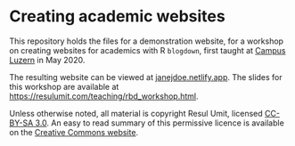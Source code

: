 # Creating academic websites

This repository holds the files for a demonstration website, for a workshop on creating websites for academics with R `blogdown`, first taught at [Campus Luzern](https://www.campus-luzern.ch/) in May 2020.

The resulting website can be viewed at [janejdoe.netlify.app](https://janejdoe.netlify.app/). The slides for this workshop are available at <https://resulumit.com/teaching/rbd_workshop.html>.

Unless otherwise noted, all material is copyright Resul Umit, licensed [CC-BY-SA 3.0](https://github.com/resulumit/workshop_website/blob/master/LICENCE.md). An easy to read summary of this permissive licence is available on the [Creative Commons website](https://creativecommons.org/licenses/by-sa/3.0/).


